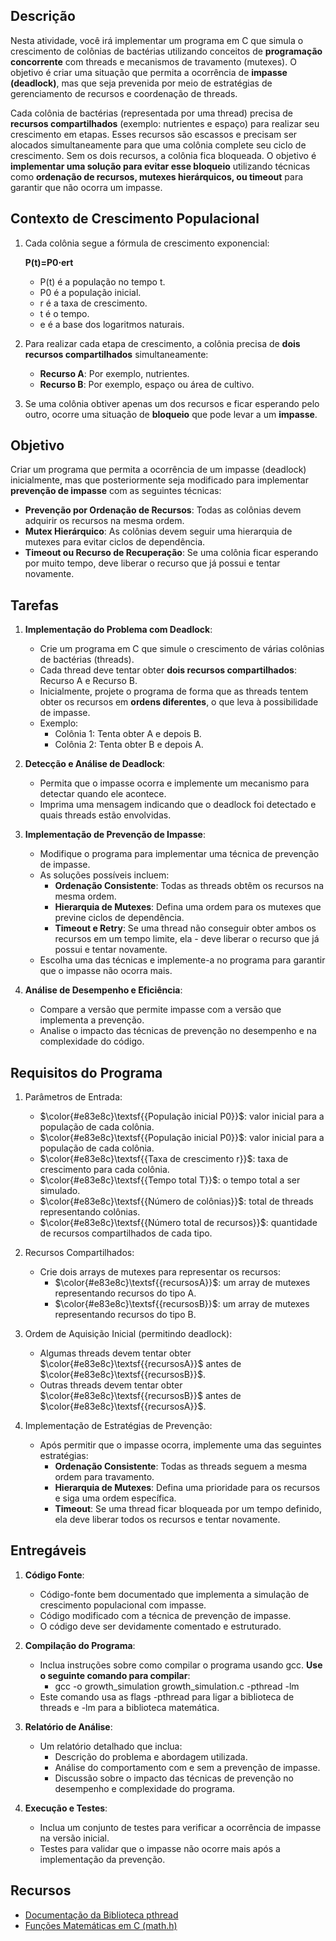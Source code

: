 ## Descrição
Nesta atividade, você irá implementar um programa em C que simula o crescimento de colônias de bactérias utilizando conceitos de **programação concorrente** com threads e mecanismos de travamento (mutexes). O objetivo é criar uma situação que permita a ocorrência de **impasse (deadlock)**, mas que seja prevenida por meio de estratégias de gerenciamento de recursos e coordenação de threads.

Cada colônia de bactérias (representada por uma thread) precisa de **recursos compartilhados** (exemplo: nutrientes e espaço) para realizar seu crescimento em etapas. Esses recursos são escassos e precisam ser alocados simultaneamente para que uma colônia complete seu ciclo de crescimento. Sem os dois recursos, a colônia fica bloqueada. O objetivo é **implementar uma solução para evitar esse bloqueio** utilizando técnicas como **ordenação de recursos, mutexes hierárquicos, ou timeout** para garantir que não ocorra um impasse.

## Contexto de Crescimento Populacional
1. Cada colônia segue a fórmula de crescimento exponencial:
 
    **P(t)=P0​⋅ert**
    - P(t) é a população no tempo t.
    - P0​ é a população inicial.
    - r é a taxa de crescimento.
    - t é o tempo.
    - e é a base dos logaritmos naturais.

3. Para realizar cada etapa de crescimento, a colônia precisa de **dois recursos compartilhados** simultaneamente:
    - **Recurso A**: Por exemplo, nutrientes.
    - **Recurso B**: Por exemplo, espaço ou área de cultivo.

4. Se uma colônia obtiver apenas um dos recursos e ficar esperando pelo outro, ocorre uma situação de **bloqueio** que pode levar a um **impasse**.

## Objetivo
Criar um programa que permita a ocorrência de um impasse (deadlock) inicialmente, mas que posteriormente seja modificado para implementar **prevenção de impasse** com as seguintes técnicas:

- **Prevenção por Ordenação de Recursos**: Todas as colônias devem adquirir os recursos na mesma ordem.
- **Mutex Hierárquico**: As colônias devem seguir uma hierarquia de mutexes para evitar ciclos de dependência.
- **Timeout ou Recurso de Recuperação**: Se uma colônia ficar esperando por muito tempo, deve liberar o recurso que já possui e tentar novamente.

## Tarefas
1. **Implementação do Problema com Deadlock**:
    - Crie um programa em C que simule o crescimento de várias colônias de bactérias (threads).
    - Cada thread deve tentar obter **dois recursos compartilhados**: Recurso A e Recurso B.
    - Inicialmente, projete o programa de forma que as threads tentem obter os recursos em **ordens diferentes**, o que leva à possibilidade de impasse.
    - Exemplo:
        - Colônia 1: Tenta obter A e depois B.
        - Colônia 2: Tenta obter B e depois A.

2. **Detecção e Análise de Deadlock**:
    - Permita que o impasse ocorra e implemente um mecanismo para detectar quando ele acontece.
    - Imprima uma mensagem indicando que o deadlock foi detectado e quais threads estão envolvidas.

3. **Implementação de Prevenção de Impasse**:
    - Modifique o programa para implementar uma técnica de prevenção de impasse.
    - As soluções possíveis incluem:
        - **Ordenação Consistente**: Todas as threads obtêm os recursos na mesma ordem.
        - **Hierarquia de Mutexes**: Defina uma ordem para os mutexes que previne ciclos de dependência.
        - **Timeout e Retry**: Se uma thread não conseguir obter ambos os recursos em um tempo limite, ela - deve liberar o recurso que já possui e tentar novamente.
    - Escolha uma das técnicas e implemente-a no programa para garantir que o impasse não ocorra mais.

4. **Análise de Desempenho e Eficiência**:
    - Compare a versão que permite impasse com a versão que implementa a prevenção.
    - Analise o impacto das técnicas de prevenção no desempenho e na complexidade do código.

## Requisitos do Programa

1. Parâmetros de Entrada:
    - $\color{#e83e8c}\textsf{{População inicial P0}}$: valor inicial para a população de cada colônia.
    - $\color{#e83e8c}\textsf{{População inicial P0}}$: valor inicial para a população de cada colônia.
    - $\color{#e83e8c}\textsf{{Taxa de crescimento r}}$: taxa de crescimento para cada colônia.
    - $\color{#e83e8c}\textsf{{Tempo total T}}$: o tempo total a ser simulado.
    - $\color{#e83e8c}\textsf{{Número de colônias}}$: total de threads representando colônias.
    - $\color{#e83e8c}\textsf{{Número total de recursos}}$: quantidade de recursos compartilhados de cada tipo.

2. Recursos Compartilhados:
    - Crie dois arrays de mutexes para representar os recursos:
        - $\color{#e83e8c}\textsf{{recursosA}}$: um array de mutexes representando recursos do tipo A.
        - $\color{#e83e8c}\textsf{{recursosB}}$: um array de mutexes representando recursos do tipo B.

3. Ordem de Aquisição Inicial (permitindo deadlock):
    - Algumas threads devem tentar obter $\color{#e83e8c}\textsf{{recursosA}}$ antes de $\color{#e83e8c}\textsf{{recursosB}}$.
    - Outras threads devem tentar obter $\color{#e83e8c}\textsf{{recursosB}}$ antes de $\color{#e83e8c}\textsf{{recursosA}}$.

4. Implementação de Estratégias de Prevenção:
    - Após permitir que o impasse ocorra, implemente uma das seguintes estratégias:
        - **Ordenação Consistente**: Todas as threads seguem a mesma ordem para travamento.
        - **Hierarquia de Mutexes**: Defina uma prioridade para os recursos e siga uma ordem específica.
        - **Timeout**: Se uma thread ficar bloqueada por um tempo definido, ela deve liberar todos os recursos e tentar novamente.

## Entregáveis

1. **Código Fonte**:
    - Código-fonte bem documentado que implementa a simulação de crescimento populacional com impasse.
    - Código modificado com a técnica de prevenção de impasse.
    - O código deve ser devidamente comentado e estruturado.

2. **Compilação do Programa**:

    - Inclua instruções sobre como compilar o programa usando gcc. **Use o seguinte comando para compilar**:
        - gcc -o growth_simulation growth_simulation.c -pthread -lm
    - Este comando usa as flags -pthread para ligar a biblioteca de threads e -lm para a biblioteca matemática.

3. **Relatório de Análise**:
    - Um relatório detalhado que inclua:
        - Descrição do problema e abordagem utilizada.
        - Análise do comportamento com e sem a prevenção de impasse.
        - Discussão sobre o impacto das técnicas de prevenção no desempenho e complexidade do programa.

4. **Execução e Testes**:
    - Inclua um conjunto de testes para verificar a ocorrência de impasse na versão inicial.
    - Testes para validar que o impasse não ocorre mais após a implementação da prevenção.

## Recursos
- [Documentação da Biblioteca pthread](https://www.cs.cmu.edu/afs/cs/academic/class/15492-f07/www/pthreads.html)
- [Funções Matemáticas em C (math.h)](https://cplusplus.com/reference/cmath/)